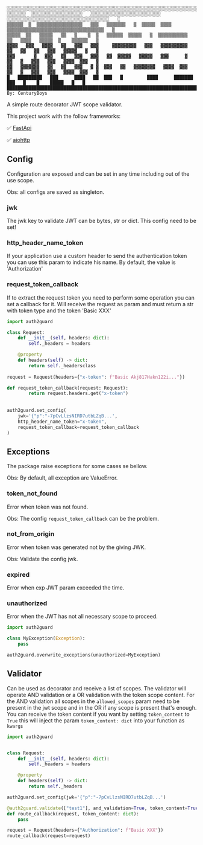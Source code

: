 ```
░░░░░░░░░░░░░░░░░░░░░░░░░░░░░░░░░░░░░░░░░░░░░░░░░░░░░░░░░░░░░░░░░░░░░░░░░░░░░░░░░░░░░░░░░░░░░░░░░░░░░░░░
░░░░░░░  ░░░░░░░░░░░░░░░░░░░   ░░░░░░░░░░░░░░░░░░░░░░░░░░     ░░░░░░░░░░░░░░░░░░░░░░░░░░░░░░░░░░░░░░   ░
▒▒▒▒▒▒  ▒  ▒▒▒▒▒▒▒▒▒▒▒▒▒▒▒▒▒   ▒▒▒   ▒▒▒▒▒▒▒   ▒  ▒▒▒▒▒  ▒▒▒▒   ▒▒▒▒▒▒▒▒▒▒▒▒▒▒▒▒▒▒▒▒▒▒▒▒▒▒▒▒▒▒▒▒▒▒▒▒   ▒
▒▒▒▒▒  ▒▒   ▒▒▒▒▒   ▒▒   ▒    ▒  ▒   ▒▒▒▒▒▒  ▒▒▒▒▒   ▒  ▒▒▒▒▒▒▒▒▒▒▒   ▒▒   ▒▒▒▒   ▒▒▒▒▒  ▒    ▒▒▒▒▒▒   ▒
▓▓▓▓   ▓▓▓   ▓▓▓▓   ▓▓   ▓▓▓   ▓▓▓     ▓▓▓▓▓▓▓▓▓   ▓▓▓   ▓▓▓▓▓▓▓▓▓▓   ▓▓   ▓▓   ▓▓   ▓▓▓   ▓▓▓▓▓   ▓   ▓
▓▓▓       ▓   ▓▓▓   ▓▓   ▓▓▓   ▓▓▓   ▓▓  ▓▓▓▓▓   ▓▓▓▓▓   ▓▓▓      ▓   ▓▓   ▓   ▓▓▓   ▓▓▓   ▓▓▓▓  ▓▓▓   ▓
▓▓   ▓▓▓▓▓▓▓   ▓▓   ▓▓   ▓▓▓   ▓ ▓  ▓▓▓   ▓▓   ▓▓▓▓▓▓▓▓   ▓▓▓▓  ▓▓▓   ▓▓   ▓   ▓▓▓   ▓▓▓   ▓▓▓▓  ▓▓▓   ▓
█   █████████   ███      ████   ██  ███   █         ████      ███████      ███   █    █    █████   █   █
████████████████████████████████████████████████████████████████████████████████████████████████████████
By: CenturyBoys
```

A simple route decorator JWT scope validator.

This project work with the follow frameworks:

✅ [FastApi](https://fastapi.tiangolo.com/)

✅ [aiohttp](https://docs.aiohttp.org/en/stable/)

## Config

Configuration are exposed and can be set in any time including out of the use scope.

Obs: all configs are saved as singleton.

### jwk

The jwk key to validate JWT can be bytes, str or dict. This config need to be set!

### http_header_name_token

If your application use a custom header to send the authentication token you can use this param to indicate his name. By default, the value is 'Authorization'

### request_token_callback

If to extract the request token you need to perform some operation you can set a callback for it. Will receive the request as param and must return a str with token type and the token 'Basic XXX'

```python
import auth2guard

class Request:
    def __init__(self, headers: dict):
        self._headers = headers

    @property
    def headers(self) -> dict:
        return self._headersclass
    
request = Request(headers={"x-token": f"Basic Akj817Hakn122i..."})

def request_token_callback(request: Request):
        return request.headers.get("x-token")
    
    
auth2guard.set_config(
    jwk='{"p":"-7pCvLlzsNIRD7utbLZqB...',
    http_header_name_token="x-token",
    request_token_callback=request_token_callback
)
```

## Exceptions

The package raise exceptions for some cases se bellow.

Obs: By default, all exception are ValueError.

### token_not_found
Error when token was not found. 

Obs: The config `request_token_callback` can be the problem.

### not_from_origin
Error when token was generated not by the giving JWK. 

Obs: Validate the config jwk.

### expired
Error when exp JWT param exceeded the time.

### unauthorized
Error when the JWT has not all necessary scope to proceed.

```python
import auth2guard

class MyException(Exception):
    pass

auth2guard.overwrite_exceptions(unauthorized=MyException)
```

## Validator

Can be used as decorator and receive a list of scopes. The validator will operate AND validation or a OR validation with the token scope content. For the AND validation all scopes in the `allowed_scopes` param need to be present in the jwt scope and in the OR if any scope is present that's enough. You can receive the token content if you want by setting `token_content` to `True` this will inject the param `token_content: dict` into your function as `kwargs`

```python
import auth2guard


class Request:
    def __init__(self, headers: dict):
        self._headers = headers

    @property
    def headers(self) -> dict:
        return self._headers

auth2guard.set_config(jwk='{"p":"-7pCvLlzsNIRD7utbLZqB...')

@auth2guard.validate(["test1"], and_validation=True, token_content=True)
def route_callback(request, token_content: dict):
    pass

request = Request(headers={"Authorization": f"Basic XXX"})
route_callback(request=request)
```